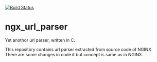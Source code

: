 [![Build Status](https://travis-ci.org/Aldor007/ngx_url_parser.svg)](https://travis-ci.org/Aldor007/ngx_url_parser)

ngx_url_parser
==============
Yet anothor url parser, written in C.

This repository contains url parser extracted from source code of NGINX. There are some changes in code it but concept is same as in NGINX.

